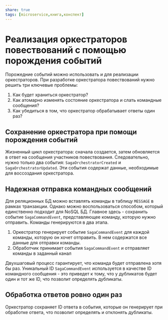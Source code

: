 ```yaml
---
share: true
tags: [microservice,книга,конспект]
---
```

# Реализация оркестраторов повествований с помощью порождения событий
Порожедние событий можно использовать и для реализации оркестраторов.
При разработке оркестратора повествований нужно решить три ключевые проблемы:
1. Как будет храниться оркестратор?
2. Как атомарно изменять состояние оркестратора и слать командные сообщения?
3. Как убедиться в том, что оркестратор обрабатывает ответы один раз?
## Сохранение оркестратора при помощи порождения событий
Жизненный цикл оркестратора: сначала создается, затем обновляется в ответ на сообщения участников повествования. Следовательно, нужно только два события: `SagaOrchestratorCreated` и `SagaOrchestratorUpdated`. Эти события содержат данные, необходимые для воссоздания оркестратора.
## Надежная отправка командных сообщений
Для реляционных БД можно вставлять команды в таблицу `MESSAGE` в рамках транзакции. Однако можно воспользоваться способом, который единственно подходит для NoSQL БД.
Главное здесь - сохранить событие `SagaCommandEvent`, представляющее команду, которую нужно отправить.
Команды генерируются в два этапа.
1. Оркестратор генерирует событие `SagaCommandEvent` для каждой команды, которую он хочет отправить. В нем содержатся все данные для отправки команды.
2. Обработчик принимает события `SagaCommandEvent` и отправляет команды в заданный канал

Двухшаговый процесс гарантирует, что команда будет отправлена хотя бы раз. Уникальный ID `SagaCommandEvent` используется в качестве ID командного сообщения - это приведет к тому, что у дубликатов будет один и тот же ID, что позволит определять дубликаты.
## Обработка ответов ровно один раз
Оркестратор сохраняет ID ответа в события, которые он генерирует при обработке ответа, что позволит определять и отклонять дубликаты.